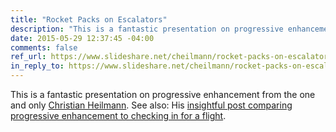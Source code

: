 ```yaml
---
title: "Rocket Packs on Escalators"
description: "This is a fantastic presentation on progressive enhancement from the one and only Christian Heilmann."
date: 2015-05-29 12:37:45 -04:00
comments: false
ref_url: https://www.slideshare.net/cheilmann/rocket-packs-on-escalators-stop-messing-with-progressive-enhancement
in_reply_to: https://www.slideshare.net/cheilmann/rocket-packs-on-escalators-stop-messing-with-progressive-enhancement
---
```


This is a fantastic presentation on progressive enhancement from the one and only [Christian Heilmann](https://twitter.com/codepo8). See also: His [insightful post comparing progressive enhancement to checking in for a flight](https://christianheilmann.com/2015/05/24/the-ryanair-approach-to-progressive-enhancement/).